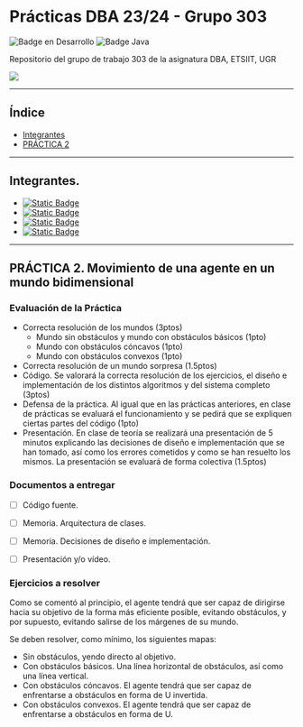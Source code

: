 # Prácticas DBA 23/24 - Grupo 303

![Badge en Desarrollo](https://img.shields.io/badge/STATUS-EN%20DESAROLLO-green)
![Badge Java](https://img.shields.io/badge/Java_+_JADE-00599C)

Repositorio del grupo de trabajo 303 de la asignatura DBA, ETSIIT, UGR

![](https://secretariageneral.ugr.es/sites/webugr/secretariageneral/public/inline-files/UGR-MARCA-02-monocromo.svg)

***


## Índice

* [Integrantes](#Integrantes.)
* [PRÁCTICA 2](#PRÁCTICA-2.-Movimiento-de-una-agente-en-un-mundo-bidimensional)

***


## Integrantes.

* [![Static Badge](https://img.shields.io/badge/Jorge_Bailón_González-grey?logo=github)](https://github.com/giorgiogiovanni)
* [![Static Badge](https://img.shields.io/badge/María_Florencio_Díaz-grey?logo=github)](https://github.com/mariafd412)
* [![Static Badge](https://img.shields.io/badge/Carlos_Pérez_Cruz-grey?logo=github)](https://github.com/capcrz12)
* [![Static Badge](https://img.shields.io/badge/Víctor_Pérez_Barranco-grey?logo=github)](https://github.com/VictorPB)

***


## PRÁCTICA 2. Movimiento de una agente en un mundo bidimensional

### Evaluación de la Práctica

* Correcta resolución de los mundos (3ptos)
  * Mundo sin obstáculos y mundo con obstáculos básicos (1pto)
  * Mundo con obstáculos cóncavos (1pto)
  * Mundo con obstáculos convexos (1pto)
* Correcta resolución de un mundo sorpresa (1.5ptos)
* Código. Se valorará la correcta resolución de los ejercicios, el diseño e implementación de los distintos algoritmos y
del sistema completo (3ptos)
* Defensa de la práctica. Al igual que en las prácticas anteriores, en clase de prácticas se evaluará el funcionamiento
y se pedirá que se expliquen ciertas partes del código (1pto)
* Presentación. En clase de teoría se realizará una presentación de 5 minutos explicando las decisiones de diseño e
implementación que se han tomado, así como los errores cometidos y como se han resuelto los mismos. La presentación se
evaluará de forma colectiva (1.5ptos)


### Documentos a entregar

- [ ] Código fuente.
- [ ] Memoria. Arquitectura de clases.
- [ ] Memoria. Decisiones de diseño e implementación.
- [ ] Presentación y/o vídeo.


### Ejercicios a resolver

Como se comentó al principio, el agente tendrá que ser capaz de dirigirse hacia su objetivo de la forma más eficiente
posible, evitando obstáculos, y por supuesto, evitando salirse de los márgenes de su mundo.

Se deben resolver, como mínimo, los siguientes mapas:
* Sin obstáculos, yendo directo al objetivo.
* Con obstáculos básicos. Una línea horizontal de obstáculos, así como una línea vertical.
* Con obstáculos cóncavos. El agente tendrá que ser capaz de enfrentarse a obstáculos en forma de U invertida.
* Con obstáculos convexos. El agente tendrá que ser capaz de enfrentarse a obstáculos en forma de U.
